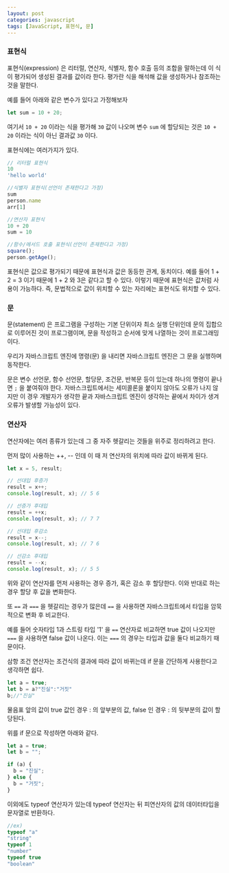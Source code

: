 ```yaml
---
layout: post
categories: javascript
tags: [JavaScript, 표현식, 문]
---
```

### 표현식

표현식(expression) 은 리터럴, 연산자, 식별자, 함수 호출 등의 조합을 말하는데 이 식이 평가되어 생성된 결과를 값이라 한다. 평가란 식을 해석해 값을 생성하거나 참조하는 것을 말한다. 

예를 들어 아래와 같은 변수가 있다고 가정해보자

```js
let sum = 10 + 20;
```

여기서 `10 + 20` 이라는 식을 평가해 `30` 값이 나오며 변수 `sum` 에 할당되는 것은 `10 + 20` 이라는 식이 아닌 결과값 `30` 이다.

표현식에는 여러가지가 있다. 

```js
// 리터럴 표현식
10
'hello world'

//식별자 표현식(선언이 존재한다고 가정)
sum
person.name
arr[1]

//연산자 표현식
10 + 20
sum = 10

//함수/메서드 호출 표현식(선언이 존재한다고 가정)
square();
person.getAge();
```

표현식은 값으로 평가되기 때문에 표현식과 값은 동등한 관계, 동치이다. 예를 들어 1 + 2 = 3 이기 때문에 1 + 2 와 3은 같다고 할 수 있다. 이렇기 때문에 표현식은 값처럼 사용이 가능하다. 즉, 문법적으로 값이 위치할 수 있는 자리에는 표현식도 위치할 수 있다.


### 문

문(statement) 은 프로그램을 구성하는 기본 단위이자 최소 실행 단위인데 문의 집합으로 이루어진 것이 프로그램이며, 문을 작성하고 순서에 맞게 나열하는 것이 프로그래밍이다.

우리가 자바스크립트 엔진에 명령(문) 을 내리면 자바스크립트 엔진은 그 문을 실행하며 동작한다.

문은 변수 선언문, 함수 선언문, 할당문, 조건문, 반복문 등이 있는데 하나의 명령이 끝나면 `;` 을 붙여줘야 한다. 자바스크립트에서는 세미콜론을 붙이지 않아도 오류가 나지 않지만 이 경우 개발자가 생각한 끝과 자바스크립트 엔진이 생각하는 끝에서 차이가 생겨 오류가 발생할 가능성이 있다.


### 연산자

연산자에는 여러 종류가 있는데 그 중 자주 헷갈리는 것들을 위주로 정리하려고 한다.

먼저 많이 사용하는 ++, -- 인데 이 때 저 연산자의 위치에 따라 값이 바뀌게 된다.

```js
let x = 5, result;

// 선대입 후증가
result = x++;
console.log(result, x); // 5 6

// 선증가 후대입
result = ++x;
console.log(result, x); // 7 7

// 선대입 후감소
result = x--;
console.log(result, x); // 7 6

// 선감소 후대입
result = --x;
console.log(result, x); // 5 5
```

위와 같이 연산자를 먼저 사용하는 경우 증가, 혹은 감소 후 할당한다. 이와 반대로 하는 경우 할당 후 값을 변화한다.

또 `==` 과 `===` 을 헷갈리는 경우가 많은데 `==` 을 사용하면 자바스크립트에서 타입을 암묵적으로 변화 후 비교한다.

예를 들어 숫자타입 1과 스트링 타입 '1' 을 `==` 연산자로 비교하면 true 값이 나오지만 `===` 을 사용하면 false 값이 나온다.  이는 `===` 의 경우는 타입과 값을 둘다 비교하기 때문이다. 


삼항 조건 연산자는 조건식의 결과에 따라 값이 바뀌는데 if 문을 간단하게 사용한다고 생각하면 쉽다.

```js
let a = true;
let b = a?"진실":"거짓"
b;//"진실"
```

물음표 앞의 값이 true 값인 경우 : 의 앞부분의 값, false 인 경우 : 의 뒷부분의 값이 할당된다.

위를 if 문으로 작성하면 아래와 같다.

```js
let a = true;
let b = "";

if (a) {
  b = "진실";
} else {
  b = "거짓";
}
```

이외에도 typeof 연산자가 있는데 typeof 연산자는 뒤 피연산자의 값의 데이터타입을 문자열로 반환하다.

```js
//ex)
typeof "a"
"string"
typeof 1
"number"
typeof true
"boolean"
```